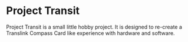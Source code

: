 # Project Transit
Project Transit is a small little hobby project. It is designed to re-create a Translink Compass Card like experience with hardware and software.
